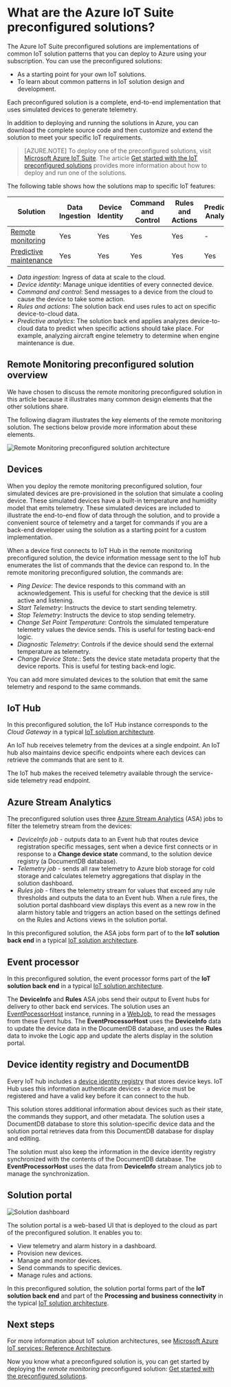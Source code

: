 <properties
 pageTitle="Azure IoT preconfigured solutions | Microsoft Azure"
 description="A description of the Azure IoT preconfigured solutions and their architecture with links to additional resources."
 services=""
 suite="iot-suite"
 documentationCenter=""
 authors="dominicbetts"
 manager="timlt"
 editor=""/>

<tags
 ms.service="iot-suite"
 ms.devlang="na"
 ms.topic="get-started-article"
 ms.tgt_pltfrm="na"
 ms.workload="na"
 ms.date="08/09/2016"
 ms.author="dobett"/>

# What are the Azure IoT Suite preconfigured solutions?

The Azure IoT Suite preconfigured solutions are implementations of common IoT solution patterns that you can deploy to Azure using your subscription. You can use the preconfigured solutions:

- As a starting point for your own IoT solutions.
- To learn about common patterns in IoT solution design and development.

Each preconfigured solution is a complete, end-to-end implementation that uses simulated devices to generate telemetry.

In addition to deploying and running the solutions in Azure, you can download the complete source code and then customize and extend the solution to meet your specific IoT requirements.

> [AZURE.NOTE] To deploy one of the preconfigured solutions, visit [Microsoft Azure IoT Suite][lnk-azureiotsuite]. The article [Get started with the IoT preconfigured solutions][lnk-getstarted-preconfigured] provides more information about how to deploy and run one of the solutions.

The following table shows how the solutions map to specific IoT features:

| Solution | Data Ingestion | Device Identity | Command and Control | Rules and Actions | Predictive Analytics |
|------------------------|-----|-----|-----|-----|-----|
| [Remote monitoring][lnk-getstarted-preconfigured] | Yes | Yes | Yes | Yes | -   |
| [Predictive maintenance][lnk-predictive-maintenance] | Yes | Yes | Yes | Yes | Yes |

- *Data ingestion*: Ingress of data at scale to the cloud.
- *Device identity*: Manage unique identities of every connected device.
- *Command and control*: Send messages to a device from the cloud to cause the device to take some action.
- *Rules and actions*: The solution back end uses rules to act on specific device-to-cloud data.
- *Predictive analytics*: The solution back end applies analyzes device-to-cloud data to predict when specific actions should take place. For example, analyzing aircraft engine telemetry to determine when engine maintenance is due.

## Remote Monitoring preconfigured solution overview

We have chosen to discuss the remote monitoring preconfigured solution in this article because it illustrates many common design elements that the other solutions share.

The following diagram illustrates the key elements of the remote monitoring solution. The sections below provide more information about these elements.

![Remote Monitoring preconfigured solution architecture][img-remote-monitoring-arch]

## Devices

When you deploy the remote monitoring preconfigured solution, four simulated devices are pre-provisioned in the solution that simulate a cooling device. These simulated devices have a built-in temperature and humidity model that emits telemetry. These simulated devices are included to illustrate the end-to-end flow of data through the solution, and to provide a convenient source of telemetry and a target for commands if you are a back-end developer using the solution as a starting point for a custom implementation.

When a device first connects to IoT Hub in the remote monitoring preconfigured solution, the device information message sent to the IoT hub enumerates the list of commands that the device can respond to. In the remote monitoring preconfigured solution, the commands are: 

- *Ping Device*: The device responds to this command with an acknowledgement. This is useful for checking that the device is still active and listening.
- *Start Telemetry*: Instructs the device to start sending telemetry.
- *Stop Telemetry*: Instructs the device to stop sending telemetry.
- *Change Set Point Temperature*: Controls the simulated temperature telemetry values the device sends. This is useful for testing back-end logic.
- *Diagnostic Telemetry*: Controls if the device should send the external temperature as telemetry.
- *Change Device State*.: Sets the device state metadata property that the device reports. This is useful for testing back-end logic.

You can add more simulated devices to the solution that emit the same telemetry and respond to the same commands. 

## IoT Hub

In this preconfigured solution, the IoT Hub instance corresponds to the *Cloud Gateway* in a typical [IoT solution architecture][lnk-what-is-azure-iot].

An IoT hub receives telemetry from the devices at a single endpoint. An IoT hub also maintains device specific endpoints where each devices can retrieve the commands that are sent to it.

The IoT hub makes the received telemetry available through the service-side telemetry read endpoint.

## Azure Stream Analytics

The preconfigured solution uses three [Azure Stream Analytics][lnk-asa] (ASA) jobs to filter the telemetry stream from the devices:


- *DeviceInfo job* - outputs data to an Event hub that routes device registration specific messages, sent when a device first connects or in response to a **Change device state** command, to the solution device registry (a DocumentDB database). 
- *Telemetry job* - sends all raw telemetry to Azure blob storage for cold storage and calculates telemetry aggregations that display in the solution dashboard.
- *Rules job* - filters the telemetry stream for values that exceed any rule thresholds and outputs the data to an Event hub. When a rule fires, the solution portal dashboard view displays this event as a new row in the alarm history table and triggers an action based on the settings defined on the Rules and Actions views in the solution portal.

In this preconfigured solution, the ASA jobs form part of to the **IoT solution back end** in a typical [IoT solution architecture][lnk-what-is-azure-iot].

## Event processor

In this preconfigured solution, the event processor forms part of the **IoT solution back end** in a typical [IoT solution architecture][lnk-what-is-azure-iot].

The **DeviceInfo** and **Rules** ASA jobs send their output to Event hubs for delivery to other back end services. The solution uses an [EventPocessorHost][lnk-event-processor] instance, running in a [WebJob][lnk-web-job], to read the messages from these Event hubs. The **EventProcessorHost** uses the **DeviceInfo** data to update the device data in the DocumentDB database, and uses the **Rules** data to invoke the Logic app and update the alerts display in the solution portal.

## Device identity registry and DocumentDB

Every IoT hub includes a [device identity registry][lnk-identity-registry] that stores device keys. IoT Hub uses this information authenticate devices - a device must be registered and have a valid key before it can connect to the hub.

This solution stores additional information about devices such as their state, the commands they support, and other metadata. The solution uses a DocumentDB database to store this solution-specific device data and the solution portal retrieves data from this DocumentDB database for display and editing.

The solution must also keep the information in the device identity registry synchronized with the contents of the DocumentDB database. The **EventProcessorHost** uses the data from **DeviceInfo** stream analytics job to manage the synchronization.

## Solution portal

![Solution dashboard][img-dashboard]

The solution portal is a web-based UI that is deployed to the cloud as part of the preconfigured solution. It enables you to:

- View telemetry and alarm history in a dashboard.
- Provision new devices.
- Manage and monitor devices.
- Send commands to specific devices.
- Manage rules and actions.

In this preconfigured solution, the solution portal forms part of the **IoT solution back end** and part of the **Processing and business connectivity** in the typical [IoT solution architecture][lnk-what-is-azure-iot].

## Next steps

For more information about IoT solution architectures, see [Microsoft Azure IoT services: Reference Architecture][lnk-refarch].

Now you know what a preconfigured solution is, you can get started by deploying the *remote monitoring* preconfigured solution: [Get started with the preconfigured solutions][lnk-getstarted-preconfigured].

[img-remote-monitoring-arch]: ./media/iot-suite-what-are-preconfigured-solutions/remote-monitoring-arch1.png
[img-dashboard]: ./media/iot-suite-what-are-preconfigured-solutions/dashboard.png
[lnk-what-is-azure-iot]: iot-suite-what-is-azure-iot.md
[lnk-asa]: https://azure.microsoft.com/documentation/services/stream-analytics/
[lnk-event-processor]: ../event-hubs/event-hubs-programming-guide.md#event-processor-host
[lnk-web-job]: ../app-service-web/web-sites-create-web-jobs.md
[lnk-identity-registry]: ../iot-hub/iot-hub-devguide.md#device-identity-registry
[lnk-predictive-maintenance]: iot-suite-predictive-overview.md
[lnk-azureiotsuite]: https://www.azureiotsuite.com/
[lnk-refarch]: http://download.microsoft.com/download/A/4/D/A4DAD253-BC21-41D3-B9D9-87D2AE6F0719/Microsoft_Azure_IoT_Reference_Architecture.pdf
[lnk-getstarted-preconfigured]: iot-suite-getstarted-preconfigured-solutions.md